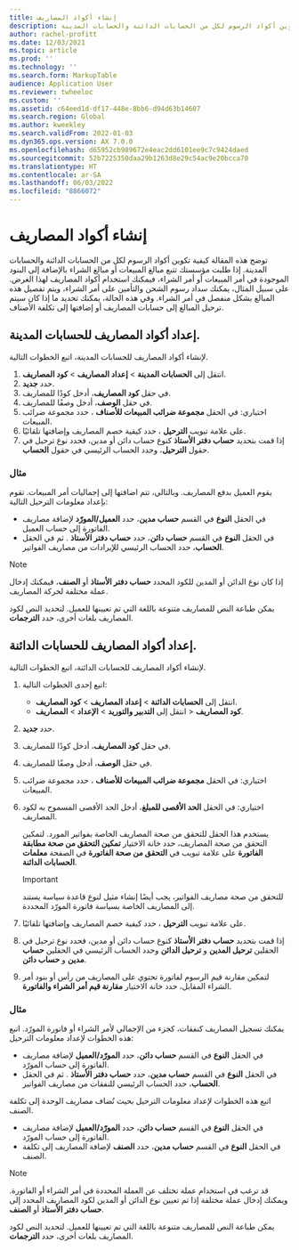 ```yaml
---
title: إنشاء أكواد المصاريف
description: توضح هذه المقالة كيفية تكوين أكواد الرسوم لكل من الحسابات الدائنة والحسابات المدينة.
author: rachel-profitt
ms.date: 12/03/2021
ms.topic: article
ms.prod: ''
ms.technology: ''
ms.search.form: MarkupTable
audience: Application User
ms.reviewer: twheeloc
ms.custom: ''
ms.assetid: c64eed1d-df17-448e-8bb6-d94d63b14607
ms.search.region: Global
ms.author: kweekley
ms.search.validFrom: 2022-01-03
ms.dyn365.ops.version: AX 7.0.0
ms.openlocfilehash: d65952cb989672e4eac2dd6101ee9c7c9424daed
ms.sourcegitcommit: 52b7225350daa29b1263d8e29c54ac9e20bcca70
ms.translationtype: HT
ms.contentlocale: ar-SA
ms.lasthandoff: 06/03/2022
ms.locfileid: "8866072"
---
```

# <a name="create-charges-codes"></a>إنشاء أكواد المصاريف

توضح هذه المقالة كيفية تكوين أكواد الرسوم لكل من الحسابات الدائنة والحسابات المدينة. إذا طلبت مؤسستك تتبع مبالغ المبيعات أو مبالغ الشراء بالإضافة إلى البنود الموجودة في أمر المبيعات أو أمر الشراء، فيمكنك استخدام أكواد المصاريف لهذا الغرض. على سبيل المثال، يمكنك سداد رسوم الشحن والتأمين على أمر الشراء، ويتم تفصيل هذه المبالغ بشكل منفصل في أمر الشراء. وفي هذه الحالة، يمكنك تحديد ما إذا كان سيتم ترحيل المبالغ إلى حسابات المصاريف أو إضافتها إلى تكلفة الأصناف.

## <a name="set-up-charges-codes-for-accounts-receivable"></a>إعداد أكواد المصاريف للحسابات المدينة.

لإنشاء أكواد المصاريف للحسابات المدينة، اتبع الخطوات التالية.

1. انتقل إلى **الحسابات المدينة** &gt; **إعداد المصاريف** &gt; **كود المصاريف**.
2. حدد **جديد**.
3. في حقل **كود المصاريف**، أدخل كودًا للمصاريف.
3. في حقل **الوصف**، أدخل وصفًا للمصاريف.
4. اختياري: في الحقل **مجموعة ضرائب المبيعات للأصناف** ، حدد مجموعة ضرائب المبيعات.
5. على علامة تبويب **الترحيل** ، حدد كيفية خصم المصاريف وإضافتها تلقائيًا.
6. إذا قمت بتحديد **حساب دفتر الأستاذ** كنوع حساب دائن أو مدين، فحدد نوع ترحيل في حقول **الترحيل**، وحدد الحساب الرئيسي في حقول **الحساب**.

### <a name="example"></a>مثال

يقوم العميل بدفع المصاريف. وبالتالي، تتم اضافتها إلى إجماليات أمر المبيعات. تقوم بإعداد معلومات الترحيل التالية:

- في الحقل **النوع** في القسم **حساب مدين**، حدد **العميل/المورّد** لإضافة مصاريف الفاتورة إلى حساب العميل.
- في الحقل **النوع** في القسم **حساب دائن**، حدد **حساب دفتر الأستاذ** . ثم في الحقل **الحساب**، حدد الحساب الرئيسي للإيرادات من مصاريف الفواتير.

> [!NOTE]
> إذا كان نوع الدائن أو المدين للكود المحدد **حساب دفتر الأستاذ** أو **الصنف**، فيمكنك إدخال عملة مختلفة لحركة المصاريف.

يمكن طباعة النص للمصاريف متنوعة باللغة التي تم تعيينها للعميل. لتحديد النص لكود المصاريف بلغات أخرى، حدد **الترجمات**.

## <a name="set-up-charges-codes-for-accounts-payable"></a>إعداد أكواد المصاريف للحسابات الدائنة.

لإنشاء أكواد المصاريف للحسابات الدائنة، اتبع الخطوات التالية.

1. اتبع إحدى الخطوات التالية:

    - انتقل إلى **الحسابات الدائنة** &gt; **إعداد** **المصاريف** &gt; **كود المصاريف**.
    - انتقل إلى **التدبير والتوريد** &gt; **الإعداد** &gt; **المصاريف‏‎** &gt; **كود المصاريف**.

2. حدد **جديد**.
3. في حقل **كود المصاريف**، أدخل كودًا للمصاريف.
3. في حقل **الوصف**، أدخل وصفًا للمصاريف.
4. اختياري: في الحقل **مجموعة ضرائب المبيعات للأصناف** ، حدد مجموعة ضرائب المبيعات.
5. اختياري: في الحقل **الحد الأقصى للمبلغ**، أدخل الحد الأقصى المسموح به لكود المصاريف.

    يستخدم هذا الحقل للتحقق من صحة المصاريف الخاصة بفواتير المورد. لتمكين التحقق من صحة المصاريف، حدد خانة الاختيار **تمكين التحقق من صحة مطابقة الفاتورة** على علامة تبويب في **التحقق من صحة الفاتورة** في الصفحة **معلمات الحسابات الدائنة**.

    > [!IMPORTANT]
    > للتحقق من صحة مصاريف الفواتير، يجب أيضًا إنشاء مثيل لنوع قاعدة سياسة يستند إلى المصاريف الخاصة بسياسة فاتورة المورّد المحددة.

6. على علامة تبويب **الترحيل** ، حدد كيفية خصم المصاريف وإضافتها تلقائيًا.
7. إذا قمت بتحديد **حساب دفتر الأستاذ** كنوع حساب دائن أو مدين، فحدد نوع ترحيل في الحقلين **ترحيل المدين**‬ و **ترحيل الدائن** وحدد الحساب الرئيسي في الحقلين **حساب مدين** و **حساب دائن**.
8. لتمكين مقارنة قيم الرسوم لفاتورة تحتوي على المصاريف من رأس أو بنود أمر الشراء المقابل، حدد خانة الاختيار **مقارنة قيم أمر الشراء والفاتورة**.

### <a name="example"></a>مثال

يمكنك تسجيل المصاريف كنفقات، كجزء من الإجمالي لأمر الشراء أو فاتورة المورّد. اتبع هذه الخطوات لإعداد معلومات الترحيل: 

- في الحقل **النوع** في القسم **حساب دائن**، حدد **المورّد/العميل** لإضافة مصاريف الفاتورة إلى حساب المورّد.
- في الحقل **النوع** في القسم **حساب مدين**، حدد **حساب دفتر الأستاذ** . ثم في الحقل **الحساب**، حدد الحساب الرئيسي للنفقات من مصاريف الفواتير.

اتبع هذه الخطوات لإعداد معلومات الترحيل بحيث تُضاف مصاريف الوحدة إلى تكلفة الصنف.

- في الحقل **النوع** في القسم **حساب دائن**، حدد **المورّد/العميل** لإضافة مصاريف الفاتورة إلى حساب المورّد.
- في الحقل **النوع** في القسم **حساب مدين**، حدد **الصنف** لإضافة المصاريف إلى تكلفة الصنف.

> [!NOTE]
> قد ترغب في استخدام عملة تختلف عن العملة المحددة في أمر الشراء أو الفاتورة. ويمكنك إدخال عملة مختلفة إذا تم تعيين نوع الدائن أو المدين لكود المصاريف المحدد إلى **حساب دفتر الأستاذ** أو **الصنف**.

يمكن طباعة النص للمصاريف متنوعة باللغة التي تم تعيينها للعميل. لتحديد النص لكود المصاريف بلغات أخرى، حدد **الترجمات**.
